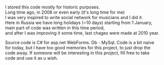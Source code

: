 I stored this code mostly for historic purposes.  
Long time ago, in 2008 or even early (it's long time for me)  
I was very inspired to write social network for musicians and I did it.  
Here in Russia we have long holidays (~10 days) starting from 1 January, main part of code was written in this time period,  
and after I was improving it some time, last chages were made at 2010 year.  

Source code is C# for asp.net WebForms. Db - MySql.
Code is a bit naive for today, but I have too good memories for this project, to just drop the code away.
If someone will be interesting in this project, fill free to take code and use it as u wish.
